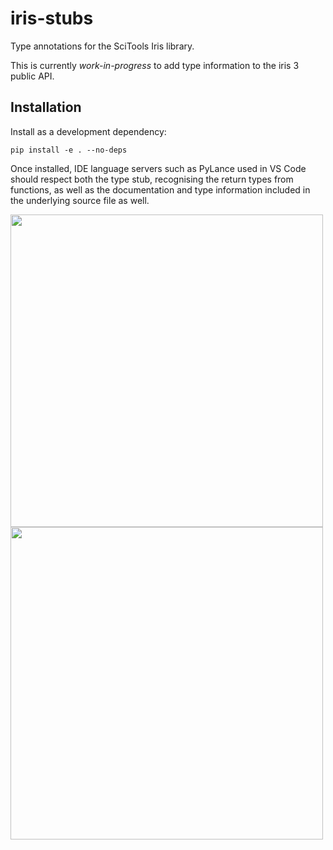 # iris-stubs
Type annotations for the SciTools Iris library.

This is currently *work-in-progress* to add type information to the iris 3 public API.

## Installation

Install as a development dependency:
```cd iris-stubs
pip install -e . --no-deps
```

Once installed, IDE language servers such as PyLance used in VS Code should respect both the type stub, recognising the return types from functions, as well as the documentation and type information included in the underlying source file as well.

<img src="https://user-images.githubusercontent.com/22805/114051634-2abc7c00-9885-11eb-862b-8574125b1014.png" width=500/>

<img src="https://user-images.githubusercontent.com/22805/114051876-66574600-9885-11eb-8390-d5d503555b61.png" width=500/>
